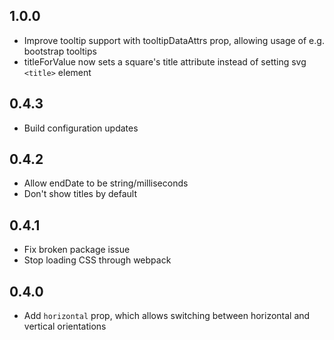 ## 1.0.0

* Improve tooltip support with tooltipDataAttrs prop, allowing usage of e.g. bootstrap tooltips
* titleForValue now sets a square's title attribute instead of setting svg `<title>` element

## 0.4.3

* Build configuration updates

## 0.4.2

* Allow endDate to be string/milliseconds
* Don't show titles by default

## 0.4.1

* Fix broken package issue
* Stop loading CSS through webpack

## 0.4.0

* Add `horizontal` prop, which allows switching between horizontal and vertical orientations
